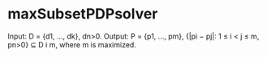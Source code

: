 maxSubsetPDPsolver
==================

Input: D = {d1, ..., dk}, dn>0. Output:  P = {p1, ..., pm}, {|pi − pj|: 1 ≤ i &lt; j ≤ m, pn>0} ⊆ D i m, where m is maximized. 